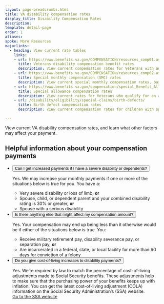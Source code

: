 ```yaml
---
layout: page-breadcrumbs.html
title: VA disability compensation rates
display_title: Disability Compensation Rates
description:
template: detail-page
order: 1
aliases:
spoke: More Resources
majorlinks:
  - heading: View current rate tables
    links:
    - url: https://www.benefits.va.gov/COMPENSATION/resources_comp01.asp
      title: Veterans disability compensation benefit rates
      description: View current compensation rates for Veterans with and without dependents.
    - url: https://www.benefits.va.gov/COMPENSATION/resources_comp02.asp
      title: Special monthly compensation (SMC) rates
      description: View current special monthly compensation rates, based on severity of disability and dependents.
    - url: https://www.benefits.va.gov/compensation/special_Benefit_Allowances_2018.asp
      title: Special allowance compensation rates
      description: View current rates for Veterans who qualify for an automobile or clothing allowance, or who've received the Medal of Honor.
    - url: /disability/eligibility/special-claims/birth-defects/
      title: Birth defect compensation rates
      description: View current compensation rates for children with spina bifida and other birth defects due to a parent's past contact with certain chemicals during service in South Vietnam or the Republic of Korea.
      
---
```

<div class="va-introtext">

View current VA disability compensation rates, and learn what other factors may affect your payment.

</div>

## Helpful information about your compensation payments

<ul class="usa-accordion" aria-multiselectable="true">
<li>
<button class="usa-button-unstyled usa-accordion-button" aria-controls="increased">Can I get increased payments if I have a severe disability or dependents?</button>
<div id="increased" class="usa-accordion-content">

Yes. We may increase your monthly payments if one or more of the situations below  is true for you. You have a:
<ul>
  <li>Very severe disability or loss of limb, <b>or</b></li>
  <li>Spouse, child, or dependent parent and your combined disability rating is 30% or greater, <b>or</b></li>
  <li>Spouse with a serious disability</li>
</ul>

</div>
</li>
<li>
<button class="usa-button-unstyled usa-accordion-button" aria-controls="affect">Is there anything else that might affect my compensation amount?</button>
<div id="affect" class="usa-accordion-content">

Yes. Your compensation may end up being less than it otherwise would be if either of the situations below is true. You:
<ul>
  <li>Receive military retirement pay, disability severance pay, or separation pay, <b>or</b></li>
  <li>Are incarcerated in a federal, state, or local facility for more than 60 days for conviction of a felony</li>

</div>
</li>
<li>
<button class="usa-button-unstyled usa-accordion-button" aria-controls="cost">Do you give cost-of-living increases to disability payments?</button>
<div id="cost" class="usa-accordion-content">

Yes. We’re required by law to match the percentage of cost-of-living adjustments made to Social Security benefits. These adjustments help to make sure that the purchasing power of your benefits keeps up with inflation. You can get the latest cost-of-living adjustment (COLA) information on the Social Security Administration’s (SSA) website. <br>
<a href="http://www.socialsecurity.gov/cola/">Go to the SSA website</a>
</div>
</li>
</ul>
